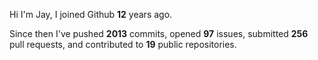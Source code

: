 Hi I'm Jay, I joined Github **12** years ago.

Since then I've pushed **2013** commits, opened **97** issues, submitted **256** pull requests, and contributed to **19** public repositories.
